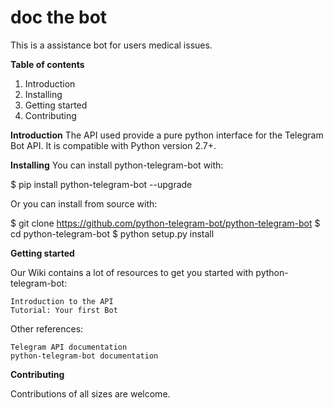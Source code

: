 # doc the bot
This is a assistance bot for users medical issues.

<b>Table of contents</b>

1. Introduction
2. Installing
3. Getting started
4. Contributing

<b>Introduction</b>
The API used provide a pure python interface for the Telegram Bot API. It is compatible with Python version 2.7+.

<b>Installing</b>
You can install python-telegram-bot with:

$ pip install python-telegram-bot --upgrade

Or you can install from source with:

$ git clone https://github.com/python-telegram-bot/python-telegram-bot
$ cd python-telegram-bot
$ python setup.py install

<b>Getting started</b>

Our Wiki contains a lot of resources to get you started with python-telegram-bot:

    Introduction to the API
    Tutorial: Your first Bot

Other references:

    Telegram API documentation
    python-telegram-bot documentation
        
<b>Contributing</b>

Contributions of all sizes are welcome.







